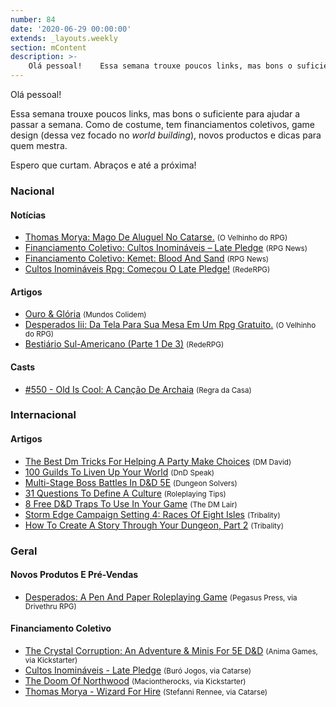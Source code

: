 ```yaml
---
number: 84
date: '2020-06-29 00:00:00'
extends: _layouts.weekly
section: mContent
description: >-
    Olá pessoal!    Essa semana trouxe poucos links, mas bons o suficiente para ajudar a passar a semana. Como de costume, tem financiamentos coletivos, game design (dessa vez focado no *world building*), novos productos e dicas para quem mestra.    Espero que curtam. Abraços e até a próxima!
---
```


Olá pessoal!

Essa semana trouxe poucos links, mas bons o suficiente para ajudar a passar a semana. Como de costume, tem financiamentos coletivos, game design (dessa vez focado no *world building*), novos productos e dicas para quem mestra.

Espero que curtam. Abraços e até a próxima!

### Nacional

#### Notícias

- [Thomas Morya: Mago De Aluguel No Catarse.] <small>(O Velhinho do RPG)</small>
- [Financiamento Coletivo: Cultos Inomináveis – Late Pledge] <small>(RPG News)</small>
- [Financiamento Coletivo: Kemet: Blood And Sand] <small>(RPG News)</small>
- [Cultos Inomináveis Rpg: Começou O Late Pledge!] <small>(RedeRPG)</small>

#### Artigos

- [Ouro &amp; Glória] <small>(Mundos Colidem)</small>
- [Desperados Iii: Da Tela Para Sua Mesa Em Um Rpg Gratuito.] <small>(O Velhinho do RPG)</small>
- [Bestiário Sul-Americano (Parte 1 De 3)] <small>(RedeRPG)</small>

#### Casts

- [#550 - Old Is Cool: A Canção De Archaia] <small>(Regra da Casa)</small>

### Internacional

#### Artigos

- [The Best Dm Tricks For Helping A Party Make Choices] <small>(DM David)</small>
- [100 Guilds To Liven Up Your World] <small>(DnD Speak)</small>
- [Multi-Stage Boss Battles In D&amp;D 5E] <small>(Dungeon Solvers)</small>
- [31 Questions To Define A Culture] <small>(Roleplaying Tips)</small>
- [8 Free D&amp;D Traps To Use In Your Game] <small>(The DM Lair)</small>
- [Storm Edge Campaign Setting 4: Races Of Eight Isles] <small>(Tribality)</small>
- [How To Create A Story Through Your Dungeon, Part 2] <small>(Tribality)</small>

### Geral

#### Novos Produtos E Pré-Vendas

- [Desperados: A Pen And Paper Roleplaying Game] <small>(Pegasus Press, via Drivethru RPG)</small>

#### Financiamento Coletivo

- [The Crystal Corruption: An Adventure &amp; Minis For 5E D&amp;D] <small>(Anima Games, via Kickstarter)</small>
- [Cultos Inomináveis - Late Pledge] <small>(Buró Jogos, via Catarse)</small>
- [The Doom Of Northwood] <small>(Maciontherocks, via Kickstarter)</small>
- [Thomas Morya - Wizard For Hire] <small>(Stefanni Rennee, via Catarse)</small>


[31 Questions To Define A Culture]: https://www.roleplayingtips.com/rptn/31-questions-to-define-a-culture/
[Thomas Morya: Mago De Aluguel No Catarse.]: https://ovelhinhodorpg.wordpress.com/2020/06/28/thomas-morya-mago-de-aluguel-no-catarse/
[Thomas Morya - Wizard For Hire]: https://www.catarse.me/thomas_morya_wizard_for_hire_a13c
[8 Free D&amp;D Traps To Use In Your Game]: https://www.thedmlair.com/2020/06/27/8-free-dd-traps-to-use-in-your-game/
[Cultos Inomináveis Rpg: Começou O Late Pledge!]: https://www.rederpg.com.br/2020/06/26/cultos-inominaveis-rpg-comecou-o-late-pledge/
[Cultos Inomináveis - Late Pledge]: https://www.catarse.me/cultos_inominaveis_LP
[Storm Edge Campaign Setting 4: Races Of Eight Isles]: https://www.tribality.com/2020/06/26/storm-edge-campaign-setting-4-races-of-eight-isles/
[Financiamento Coletivo: Cultos Inomináveis – Late Pledge]: https://newsrpg.wordpress.com/2020/06/27/financiamento-coletivo-cultos-inominaveis-late-pledge/
[100 Guilds To Liven Up Your World]: http://dndspeak.com/2020/06/100-guilds-to-liven-up-your-world/
[Bestiário Sul-Americano (Parte 1 De 3)]: https://www.rederpg.com.br/2020/06/24/bestiario-sul-americano-parte-1-de-3/
[Multi-Stage Boss Battles In D&amp;D 5E]: https://www.dungeonsolvers.com/2020/06/24/multi-stage-boss-battles-in-dd-5e/
[Financiamento Coletivo: Kemet: Blood And Sand]: https://newsrpg.wordpress.com/2020/06/25/financiamento-coletivo-kemet-blood-and-sand/
[The Doom Of Northwood]: https://www.kickstarter.com/projects/maci/the-doom-of-northwood-0
[The Crystal Corruption: An Adventure &amp; Minis For 5E D&amp;D]: https://www.kickstarter.com/projects/animagames/the-crystal-corruption-an-adventure-and-minis-for-5th-edition
[How To Create A Story Through Your Dungeon, Part 2]: https://www.tribality.com/2020/06/24/how-to-create-a-story-through-your-dungeon-part-2/
[Ouro &amp; Glória]: https://www.mundoscolidem.com.br/ouro-gloria/
[Desperados Iii: Da Tela Para Sua Mesa Em Um Rpg Gratuito.]: https://ovelhinhodorpg.wordpress.com/2020/06/23/desperados-iii-da-tela-para-sua-mesa-em-um-rpg-gratuito/
[Desperados: A Pen And Paper Roleplaying Game]: https://www.drivethrurpg.com/product/316116/Desperados-A-Pen-and-Paper-Roleplaying-Game/?affiliate_id=2024265
[The Best Dm Tricks For Helping A Party Make Choices]: https://dmdavid.com/tag/the-best-dm-tricks-for-helping-a-party-make-choices/
[#550 - Old Is Cool: A Canção De Archaia]: https://regradacasa.podbean.com/e/550-old-is-cool-a-cancao-de-archaia/
